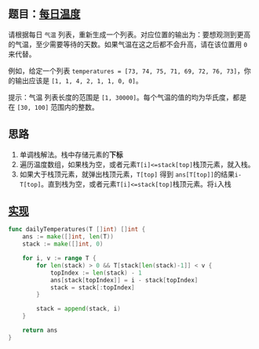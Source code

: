 ## 题目：[每日温度](https://leetcode-cn.com/problems/daily-temperatures/)

请根据每日 `气温` 列表，重新生成一个列表。对应位置的输出为：要想观测到更高的气温，至少需要等待的天数。如果气温在这之后都不会升高，请在该位置用 `0` 来代替。

例如，给定一个列表 `temperatures = [73, 74, 75, 71, 69, 72, 76, 73]`，你的输出应该是 `[1, 1, 4, 2, 1, 1, 0, 0]`。

提示：气温 列表长度的范围是 `[1, 30000]`。每个气温的值的均为华氏度，都是在 `[30, 100]` 范围内的整数。
     
## 思路
1. 单调栈解法。栈中存储元素的**下标**
2. 遍历温度数组，如果栈为空，或者元素`T[i]<=stack[top]`栈顶元素，就入栈。
3. 如果大于栈顶元素，就弹出栈顶元素，`T[top]` 得到 `ans[T[top]]`的结果`i-T[top]`。直到栈为空，或者元素`T[i]<=stack[top]`栈顶元素。将`i`入栈

## [实现](https://github.com/mzmuer/leetcode/blob/master/question739/answer_test.go)
```go
func dailyTemperatures(T []int) []int {
	ans := make([]int, len(T))
	stack := make([]int, 0)

	for i, v := range T {
		for len(stack) > 0 && T[stack[len(stack)-1]] < v {
			topIndex := len(stack) - 1
			ans[stack[topIndex]] = i - stack[topIndex]
			stack = stack[:topIndex]
		}

		stack = append(stack, i)
	}

	return ans
}
```
